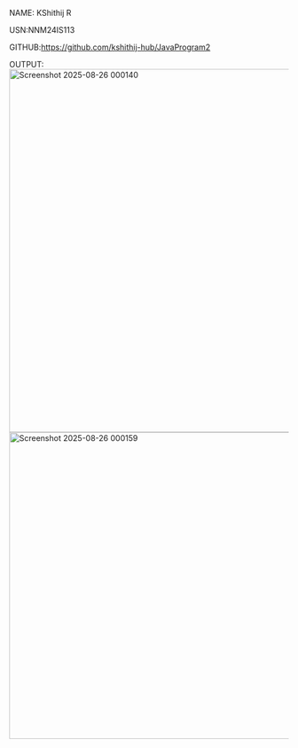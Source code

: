 NAME: KShithij R

USN:NNM24IS113

GITHUB:https://github.com/kshithij-hub/JavaProgram2

OUTPUT:
<img width="1401" height="655" alt="Screenshot 2025-08-26 000140" src="https://github.com/user-attachments/assets/4cf13e49-6aab-45ef-8a77-41588708bfb0" />
<img width="843" height="553" alt="Screenshot 2025-08-26 000159" src="https://github.com/user-attachments/assets/54977007-8970-4185-8ec9-58d43ef3e210" />

